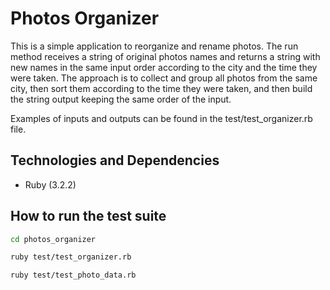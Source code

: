 # Photos Organizer

This is a simple application to reorganize and rename photos. The run method receives a string
of original photos names and returns a string with new names in the same input order according
to the city and the time they were taken.
The approach is to collect and group all photos from the same city, then sort them according to the
time they were taken, and then build the string output keeping the same order of the input.

Examples of inputs and outputs can be found in the test/test_organizer.rb file.

## Technologies and Dependencies

- Ruby (3.2.2)

## How to run the test suite

```bash
cd photos_organizer
```

```bash
ruby test/test_organizer.rb
```

```bash
ruby test/test_photo_data.rb
```

